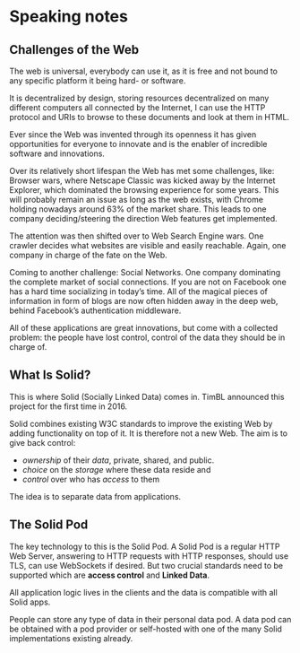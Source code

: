 # Speaking notes

## Challenges of the Web

The web is universal, everybody can use it, as it is free and not bound to any specific platform it being hard- or software.

It is decentralized by design, storing resources decentralized on many different computers all connected by the Internet, I can use the HTTP protocol and URIs to browse to these documents and look at them in HTML.

Ever since the Web was invented through its openness it has given opportunities for everyone to innovate and is the enabler of incredible software and innovations.

Over its relatively short lifespan the Web has met some challenges, like: Browser wars, where Netscape Classic was kicked away by the Internet Explorer, which dominated the browsing experience for some years. This will probably remain an issue as long as the web exists, with Chrome holding nowadays around 63% of the market share.
This leads to one company deciding/steering the direction Web features get implemented.

The attention was then shifted over to Web Search Engine wars.
One crawler decides what websites are visible and easily reachable.
Again, one company in charge of the fate on the Web.

Coming to another challenge: Social Networks. One company dominating the complete market of social connections. If you are not on Facebook one has a hard time socializing in today’s time.
All of the magical pieces of information in form of blogs are now often hidden away in the deep web, behind Facebook’s authentication middleware.

All of these applications are great innovations, but come with a collected problem: the people have lost control, control of the data they should be in charge of.

## What Is Solid?

This is where Solid (Socially Linked Data) comes in. TimBL announced this project for the first time in 2016.

Solid combines existing W3C standards to improve the existing Web by adding functionality on top of it. It is therefore not a new Web.
The aim is to give back control:
  *  _ownership_ of their _data_, private, shared, and public.
  *  _choice_ on the _storage_ where these data reside and
  *  _control_ over who has _access_ to them

The idea is to separate data from applications.

## The Solid Pod

The key technology to this is the Solid Pod.
A Solid Pod is a regular HTTP Web Server, answering to HTTP requests with HTTP responses, should use TLS, can use WebSockets if desired.
But two crucial standards need to be supported which are **access control** and **Linked Data**.

All application logic lives in the clients and the data is compatible with all Solid apps.

People can store any type of data in their personal data pod. A data pod can be obtained with a pod provider or self-hosted with one of the many Solid implementations existing already.

